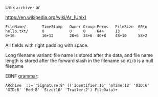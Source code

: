 Unix `archiver` ar

https://en.wikipedia.org/wiki/Ar_(Unix)

```
FileName/       TimeStamp   Owner Group Perms   FileSize  60\n
hello.txt/      0           0     0     644     13        `
0+16            16+12       28+6  34+6  40+8    48+10     58+2
```

All fields with right padding with space.

Long filename variant:
 file name is stored after the data, and
 file name length is stored after the forward slash in the filename
  so `#1/0` is a null filename


EBNF [grammar](https://www.bottlecaps.de/rr/ui):
```
ARchive  ::= 'Signature:8' (('Identifier:16' 'mTime:12' 'OID:6' 'GID:6' 'Mod:8' 'Size:10' 'Trailer:2') FileData)+
```
